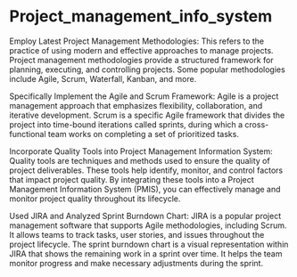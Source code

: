 # Project_management_info_system
Employ Latest Project Management Methodologies:
This refers to the practice of using modern and effective approaches to manage projects. Project management methodologies provide a structured framework for planning, executing, and controlling projects. Some popular methodologies include Agile, Scrum, Waterfall, Kanban, and more.

Specifically Implement the Agile and Scrum Framework:
Agile is a project management approach that emphasizes flexibility, collaboration, and iterative development. Scrum is a specific Agile framework that divides the project into time-bound iterations called sprints, during which a cross-functional team works on completing a set of prioritized tasks.

Incorporate Quality Tools into Project Management Information System:
Quality tools are techniques and methods used to ensure the quality of project deliverables. These tools help identify, monitor, and control factors that impact project quality. By integrating these tools into a Project Management Information System (PMIS), you can effectively manage and monitor project quality throughout its lifecycle.

Used JIRA and Analyzed Sprint Burndown Chart:
JIRA is a popular project management software that supports Agile methodologies, including Scrum. It allows teams to track tasks, user stories, and issues throughout the project lifecycle. The sprint burndown chart is a visual representation within JIRA that shows the remaining work in a sprint over time. It helps the team monitor progress and make necessary adjustments during the sprint.
